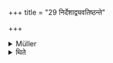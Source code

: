 +++
title = "29 निर्देशाद्व्यवतिष्ठन्ते"

+++

<details><summary>Müller</summary>

If a special instruction is given, they are restricted.

#####  Commentary

Nirdeśa is explained as viśeṣa-śruti, and the meaning is supposed to be that unless such a special rule is given, the Aṅgas of all the Pradhāna acts remain the same, as, for instance, the Paryagnikaraṇa, the Prayājas, &c. Special instructions are when it is said: payasā maitravaruṇaṃ srīṇāti, sruveṇa puroḍāśam anakti, he cooks the Maitravaruṇa with milk, he anoints the Puroḍāśa with the spoon, &c.
</details>

<details><summary>थिते</summary>

निर्देशाद्व्यवतिष्ठन्ते २९
</details>

